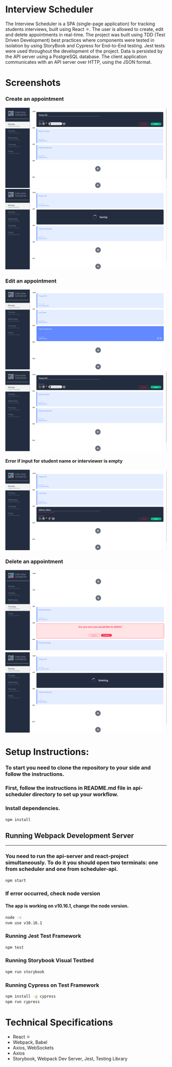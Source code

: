 # Interview Scheduler
The Interview Scheduler is a SPA (single-page application) for tracking students interviews, built using React ⚛️. The user is allowed to create, edit and delete appointments in real-time.
The project was built using TDD (Test Driven Development) best practices where components were tested in isolation by using StoryBook and Cypress for End-to-End testing. Jest tests were used throughout the development of the project. 
Data is persisted by the API server using a PostgreSQL database. The client application communicates with an API server over HTTP,  using the JSON format.

# Screenshots
### Create an appointment
![create](./public/images/interview_scheduler/create_app.png)
![saving](./public/images/interview_scheduler/saving.png)

### Edit an appointment
![edit](./public/images/interview_scheduler/editing.png)
![create](./public/images/interview_scheduler/create_app.png)
#### Error if input for student name or interviewer is empty
![error](./public/images/interview_scheduler/error.png)


### Delete an appointment
![delete_confirm](./public/images/interview_scheduler/delete_confirm.png)
![delete](./public/images/interview_scheduler/deleting.png)



# Setup Instructions:
### To start you need to clone the repository to your side and follow the instructions.
### First, follow the instructions in README.md file in api-scheduler directory to set up your workflow.

### Install dependencies.
```sh
npm install
```

## Running Webpack Development Server
----------------------
### You need to run the api-server and react-project simultaneously. To do it you should open two terminals: one from scheduler and one from scheduler-api.

```sh
npm start
```

### If error occurred, check node version
#### The app is working on v10.16.1, change the node version.

```sh
node -v
nvm use v10.16.1
```

### Running Jest Test Framework

```sh
npm test
```

### Running Storybook Visual Testbed

```sh
npm run storybook
```

### Running Cypress on Test Framework

```sh
npm install -g cypress
npm run cypress
```

# Technical Specifications

- React ⚛️
- Webpack, Babel
- Axios, WebSockets
- Axios
- Storybook, Webpack Dev Server, Jest, Testing Library
